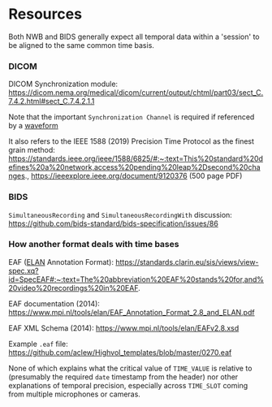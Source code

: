 # Resources

Both NWB and BIDS generally expect all temporal data within a 'session' to be aligned to the same common time basis.



### DICOM

DICOM Synchronization module: https://dicom.nema.org/medical/dicom/current/output/chtml/part03/sect_C.7.4.2.html#sect_C.7.4.2.1.1

Note that the important `Synchronization Channel` is required if referenced by a [waveform](https://dicom.nema.org/medical/dicom/current/output/chtml/part03/sect_C.10.8.html)

It also refers to the IEEE 1588 (2019) Precision Time Protocol as the finest grain method: https://standards.ieee.org/ieee/1588/6825/#:~:text=This%20standard%20defines%20a%20network,access%20pending%20leap%2Dsecond%20changes., https://ieeexplore.ieee.org/document/9120376 (500 page PDF)



### BIDS

`SimultaneousRecording` and `SimultaneousRecordingWith` discussion: https://github.com/bids-standard/bids-specification/issues/86



### How another format deals with time bases

EAF ([ELAN](https://archive.mpi.nl/tla/elan) Annotation Format): https://standards.clarin.eu/sis/views/view-spec.xq?id=SpecEAF#:~:text=The%20abbreviation%20EAF%20stands%20for,and%20video%20recordings%20in%20EAF.

EAF documentation (2014): https://www.mpi.nl/tools/elan/EAF_Annotation_Format_2.8_and_ELAN.pdf

EAF XML Schema (2014): https://www.mpi.nl/tools/elan/EAFv2.8.xsd

Example `.eaf` file: https://github.com/aclew/Highvol_templates/blob/master/0270.eaf

None of which explains what the critical value of `TIME_VALUE` is relative to (presumably the required `date` timestamp from the header) nor other explanations of temporal precision, especially across `TIME_SLOT` coming from multiple microphones or cameras.



